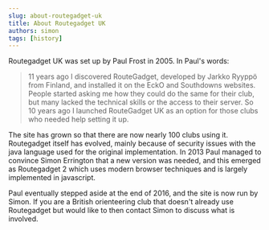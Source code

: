 ```yaml
---
slug: about-routegadget-uk
title: About Routegadget UK
authors: simon
tags: [history]
---
```


Routegadget UK was set up by Paul Frost in 2005. In Paul's words:

> 11 years ago I discovered RouteGadget, developed by Jarkko Ryyppö from Finland, and installed it on the EckO and Southdowns websites. People started asking me how they could do the same for their club, but many lacked the technical skills or the access to their server. So 10 years ago I launched RouteGadget UK as an option for those clubs who needed help setting it up.

The site has grown so that there are now nearly 100 clubs using it. Routegadget itself has evolved, mainly because of security issues with the java language used for the original implementation. In 2013 Paul managed to convince Simon Errington that a new version was needed, and this emerged as Routegadget 2 which uses modern browser techniques and is largely implemented in javascript.

Paul eventually stepped aside at the end of 2016, and the site is now run by Simon. If you are a British orienteering club that doesn't already use Routegadget but would like to then contact Simon to discuss what is involved.

<!-- truncate -->
